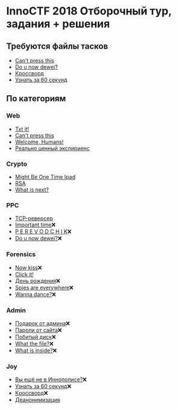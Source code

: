 # InnoCTF 2018 Отборочный тур, задания + решения

## Требуются файлы тасков
* [Can't press this](Can't%20press%20this)
* [Do u now dewei?](Do%20u%20now%20dewei%3F)
* [Кроссворд](Кроссворд)
* [Узнать за 60 секунд](Узнать%20за%2060%20секунд)

## По категориям
### Web
* [Txt it!](Txt%20it!)
* [Can't press this](Can't%20press%20this)
* [Welcome, Humans!](Welcome,%20Humans!)
* [Реально ценный экспириенс](Реально%20ценный%20экспириенс)
### Crypto
* [Might Be One Time Ipad](Might%20Be%20One%20Time%20Ipad)
* [RSA](RSA)
* [What is next?](What%20is%20next%3F)
### PPC
* [TCP-реверсер](TCP-реверсер)
* [Important time](Important%20time):x:
* [P E R E V O D C H I K](P%20E%20R%20E%20V%20O%20D%20C%20H%20I%20K):x:
* [Do u now dewei?](Do%20u%20now%20dewei%3F):x:
### Forensics
* [Now kiss](Now%20kiss):x:
* [Click it!](Click%20it!)
* [День рождения](День%20рождения):x:
* [Spies are everywhere](Spies%20are%20everywhere):x:
* [Wanna dance?](Wanna%20dance%3F):x:
### Admin
* [Подарок от админа](Подарок%20от%20админа):x:
* [Пароли от сайта](Пароли%20от%20сайта):x:
* [Побитый диск](Побитый%20диск):x:
* [What the file?](What%20the%20file%3F):x:
* [What is inside?](What%20is%20inside%3F):x:
### Joy
* [Вы ещё не в Иннополисе?](Вы%20ещё%20не%20в%20Иннополисе%3F):x:
* [Узнать за 60 секунд](Узнать%20за%2060%20секунд):x:
* [Кроссворд](Кроссворд):x:
* [Деанонимизация](Деанонимизация)